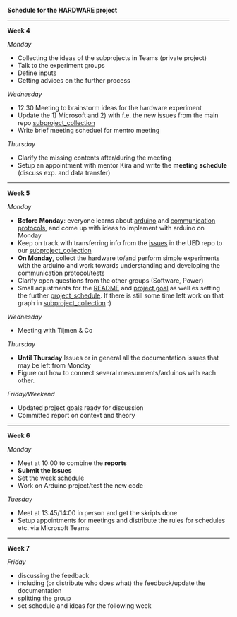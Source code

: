 **Schedule for the  HARDWARE project**

__________________________________________________________________________________________________

**Week 4**

*Monday*
- Collecting the ideas of the subprojects in Teams (private project)
- Talk to the experiment groups
- Define inputs 
- Getting advices on the further process

*Wednesday*
- 12:30 Meeting to brainstorm ideas for the hardware experiment
- Update the 1) Microsoft and 2) with f.e. the new issues from the main repo [subproject_collection](https://git.science.uu.nl/j.lomker/experiment-design-2020/-/blob/master/projects/Hardware_Johanna_Floris_Frank/subproject_collection.md)
- Write brief meeting scheduel for mentro meeting

*Thursday*
- Clarify the missing contents after/during the meeting
- Setup an appointment with mentor Kira and write the **meeting schedule** (discuss exp. and data transfer)

__________________________________________________________________________________________________

**Week 5**

*Monday*

- **Before Monday**: everyone learns about [arduino](https://www.arduino.cc/en/Tutorial/LibraryExamples/MasterReader) and [communication protocols](https://www.arduino.cc/en/reference/SPI), and come up with ideas to implement with arduino on Monday
- Keep on track with transferring info from the [issues](https://git.science.uu.nl/ued2020/experiment-design-2020/-/issues) in the UED repo to our [subproject_collection](https://git.science.uu.nl/j.lomker/experiment-design-2020/-/blob/master/projects/Hardware_Johanna_Floris_Frank/subproject_collection.md)
- **On Monday**, collect the hardware to/and perform simple experiments with the arduino and work towards understanding and developing the communication protocol/tests
- Clarify open questions from the other groups (Software, Power)
- Small adjustments for the [README](https://git.science.uu.nl/j.lomker/experiment-design-2020/-/blob/master/projects/Hardware_Johanna_Floris_Frank/README.md) and [project goal](https://git.science.uu.nl/j.lomker/experiment-design-2020/-/blob/master/projects/Hardware_Johanna_Floris_Frank/project_goals_hardware.md) as well es setting the further [project_schedule](https://git.science.uu.nl/j.lomker/experiment-design-2020/-/blob/master/projects/Hardware_Johanna_Floris_Frank/project_schedule.md). If there is still some time left work on that graph in [subproject_collection](https://git.science.uu.nl/j.lomker/experiment-design-2020/-/blob/master/projects/Hardware_Johanna_Floris_Frank/subproject_collection.md) :)

*Wednesday*
- Meeting with Tijmen & Co

*Thursday*
- **Until Thursday** Issues or in general all the documentation issues that may be left from Monday
- Figure out how to connect several measurments/arduinos with each other.

*Friday/Weekend*
- Updated project goals ready for discussion
- Committed report on context and theory

__________________________________________________________________________________________________

**Week 6**

*Monday*

- Meet at 10:00 to combine the **reports**
- **Submit the Issues**
- Set the week schedule 
- Work on Arduino project/test the new code

*Tuesday*

- Meet at 13:45/14:00 in person and get the skripts done
- Setup appointments for meetings and distribute the rules for schedules etc. via Microsoft Teams
__________________________________________________________________________________________________

**Week 7**

*Friday*

- discussing the feedback
- including (or distribute who does what) the feedback/update the documentation
- splitting the group
- set schedule and ideas for the following week


